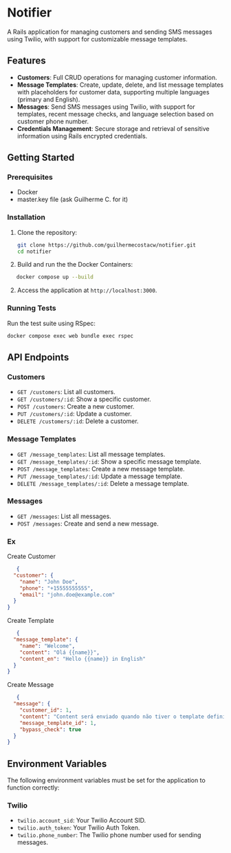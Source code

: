 # Notifier

A Rails application for managing customers and sending SMS messages using Twilio, with support for customizable message templates.

## Features

- **Customers**: Full CRUD operations for managing customer information.
- **Message Templates**: Create, update, delete, and list message templates with placeholders for customer data, supporting multiple languages (primary and English).
- **Messages**: Send SMS messages using Twilio, with support for templates, recent message checks, and language selection based on customer phone number.
- **Credentials Management**: Secure storage and retrieval of sensitive information using Rails encrypted credentials.

## Getting Started

### Prerequisites

- Docker
- master.key file (ask Guilherme C. for it)

  
### Installation

1. Clone the repository:

   ```sh
   git clone https://github.com/guilhermecostacw/notifier.git
   cd notifier
   ```

2. Build and run the the Docker Containers:
```sh
   docker compose up --build
```

2. Access the application at `http://localhost:3000`.

### Running Tests

Run the test suite using RSpec:

```sh
docker compose exec web bundle exec rspec
```

## API Endpoints

### Customers

- `GET /customers`: List all customers.
- `GET /customers/:id`: Show a specific customer.
- `POST /customers`: Create a new customer.
- `PUT /customers/:id`: Update a customer.
- `DELETE /customers/:id`: Delete a customer.

### Message Templates

- `GET /message_templates`: List all message templates.
- `GET /message_templates/:id`: Show a specific message template.
- `POST /message_templates`: Create a new message template.
- `PUT /message_templates/:id`: Update a message template.
- `DELETE /message_templates/:id`: Delete a message template.

### Messages

- `GET /messages`: List all messages.
- `POST /messages`: Create and send a new message.

### Ex

Create Customer
```json
   {
  "customer": {
    "name": "John Doe",
    "phone": "+15555555555",
    "email": "john.doe@example.com"
  }
}
```

Create Template
```json
   {
  "message_template": {
    "name": "Welcome",
    "content": "Olá {{name}}",
    "content_en": "Hello {{name}} in English"
  }
}
```

Create Message

```json
   {
  "message": {
    "customer_id": 1,
    "content": "Content será enviado quando não tiver o template definido",
    "message_template_id": 1,
    "bypass_check": true
  }
}
```


## Environment Variables

The following environment variables must be set for the application to function correctly:

### Twilio

- `twilio.account_sid`: Your Twilio Account SID.
- `twilio.auth_token`: Your Twilio Auth Token.
- `twilio.phone_number`: The Twilio phone number used for sending messages.
